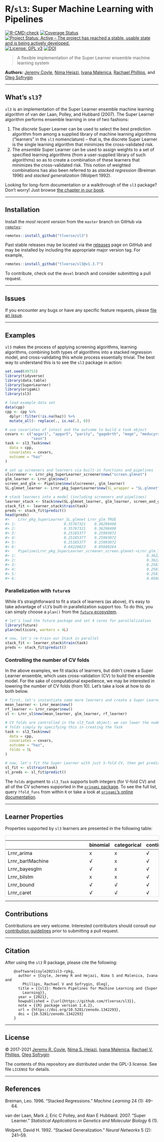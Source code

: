 
<!-- README.md is generated from README.Rmd. Please edit that file -->

# R/`sl3`: Super Machine Learning with Pipelines

[![R-CMD-check](https://github.com/tlverse/sl3/workflows/R-CMD-check/badge.svg)](https://github.com/tlverse/sl3/actions)
[![Coverage
Status](https://codecov.io/gh/tlverse/sl3/branch/master/graph/badge.svg)](https://codecov.io/gh/tlverse/sl3)
[![Project Status: Active – The project has reached a stable, usable
state and is being actively
developed.](https://www.repostatus.org/badges/latest/active.svg)](https://www.repostatus.org/#active)
[![License: GPL
v3](https://img.shields.io/badge/License-GPL%20v3-blue.svg)](https://www.gnu.org/licenses/gpl-3.0)
[![DOI](https://zenodo.org/badge/DOI/10.5281/zenodo.1342293.svg)](https://doi.org/10.5281/zenodo.1342293)

> A flexible implementation of the Super Learner ensemble machine
> learning system

**Authors:** [Jeremy Coyle](https://github.com/jeremyrcoyle), [Nima
Hejazi](https://nimahejazi.org), [Ivana
Malenica](https://github.com/imalenica), [Rachael
Phillips](https://github.com/rachaelvp), and [Oleg
Sofrygin](https://github.com/osofr)

------------------------------------------------------------------------

## What’s `sl3`?

`sl3` is an implementation of the Super Learner ensemble machine
learning algorithm of van der Laan, Polley, and Hubbard (2007). The
Super Learner algorithm performs ensemble learning in one of two
fashions:

1.  The *discrete* Super Learner can be used to select the best
    prediction algorithm from among a supplied library of machine
    learning algorithms (“learners” in the `sl3` nomenclature) – that
    is, the discrete Super Learner is the single learning algorithm that
    minimizes the cross-validated risk.
2.  The *ensemble* Super Learner can be used to assign weights to a set
    of specified learning algorithms (from a user-supplied library of
    such algorithms) so as to create a combination of these learners
    that minimizes the cross-validated risk. This notion of weighted
    combinations has also been referred to as *stacked regression*
    (Breiman 1996) and *stacked generalization* (Wolpert 1992).

Looking for long-form documentation or a walkthrough of the `sl3`
package? Don’t worry! Just browse [the chapter in our
book](https://tlverse.org/tlverse-handbook/sl3.html).

------------------------------------------------------------------------

## Installation

<!--
For standard use, we recommend installing the package from
[CRAN](https://cran.r-project.org/) via


```r
install.packages("sl3")
```
-->

Install the *most recent version* from the `master` branch on GitHub via
[`remotes`](https://CRAN.R-project.org/package=remotes):

``` r
remotes::install_github("tlverse/sl3")
```

Past stable releases may be located via the
[releases](https://github.com/tlverse/sl3/releases) page on GitHub and
may be installed by including the appropriate major version tag. For
example,

``` r
remotes::install_github("tlverse/sl3@v1.3.7")
```

To contribute, check out the `devel` branch and consider submitting a
pull request.

------------------------------------------------------------------------

## Issues

If you encounter any bugs or have any specific feature requests, please
[file an issue](https://github.com/tlverse/sl3/issues).

------------------------------------------------------------------------

## Examples

`sl3` makes the process of applying screening algorithms, learning
algorithms, combining both types of algorithms into a stacked regression
model, and cross-validating this whole process essentially trivial. The
best way to understand this is to see the `sl3` package in action:

``` r
set.seed(49753)
library(tidyverse)
library(data.table)
library(SuperLearner)
library(origami)
library(sl3)

# load example data set
data(cpp)
cpp <- cpp %>%
  dplyr::filter(!is.na(haz)) %>%
  mutate_all(~ replace(., is.na(.), 0))

# use covariates of intest and the outcome to build a task object
covars <- c("apgar1", "apgar5", "parity", "gagebrth", "mage", "meducyrs",
            "sexn")
task <- sl3_Task$new(
  data = cpp,
  covariates = covars,
  outcome = "haz"
)

# set up screeners and learners via built-in functions and pipelines
slscreener <- Lrnr_pkg_SuperLearner_screener$new("screen.glmnet")
glm_learner <- Lrnr_glm$new()
screen_and_glm <- Pipeline$new(slscreener, glm_learner)
SL.glmnet_learner <- Lrnr_pkg_SuperLearner$new(SL_wrapper = "SL.glmnet")

# stack learners into a model (including screeners and pipelines)
learner_stack <- Stack$new(SL.glmnet_learner, glm_learner, screen_and_glm)
stack_fit <- learner_stack$train(task)
preds <- stack_fit$predict()
head(preds)
#>    Lrnr_pkg_SuperLearner_SL.glmnet Lrnr_glm_TRUE
#> 1:                      0.35767321    0.36298498
#> 2:                      0.35767321    0.36298498
#> 3:                      0.25185377    0.25993072
#> 4:                      0.25185377    0.25993072
#> 5:                      0.25185377    0.25993072
#> 6:                      0.04220823    0.05680264
#>    Pipeline(Lrnr_pkg_SuperLearner_screener_screen.glmnet->Lrnr_glm_TRUE)
#> 1:                                                            0.36228209
#> 2:                                                            0.36228209
#> 3:                                                            0.25870995
#> 4:                                                            0.25870995
#> 5:                                                            0.25870995
#> 6:                                                            0.05600958
```

### Parallelization with `future`s

While it’s straightforward to fit a stack of learners (as above), it’s
easy to take advantage of `sl3`’s built-in parallelization support too.
To do this, you can simply choose a `plan()` from the [`future`
ecosystem](https://CRAN.R-project.org/package=future).

``` r
# let's load the future package and set 4 cores for parallelization
library(future)
plan(multicore, workers = 4L)

# now, let's re-train our Stack in parallel
stack_fit <- learner_stack$train(task)
preds <- stack_fit$predict()
```

### Controlling the number of CV folds

In the above examples, we fit stacks of learners, but didn’t create a
Super Learner ensemble, which uses cross-validation (CV) to build the
ensemble model. For the sake of computational expedience, we may be
interested in lowering the number of CV folds (from 10). Let’s take a
look at how to do both below.

``` r
# first, let's instantiate some more learners and create a Super Learner
mean_learner <- Lrnr_mean$new()
rf_learner <- Lrnr_ranger$new()
sl <- Lrnr_sl$new(mean_learner, glm_learner, rf_learner)

# CV folds are controlled in the sl3_Task object; we can lower the number of
# folds simply by specifying this in creating the Task
task <- sl3_Task$new(
  data = cpp,
  covariates = covars,
  outcome = "haz",
  folds = 5L
)

# now, let's fit the Super Learner with just 5-fold CV, then get predictions
sl_fit <- sl$train(task)
sl_preds <- sl_fit$predict()
```

The `folds` argument to `sl3_Task` supports both integers (for V-fold
CV) and all of the CV schemes supported in the [`origami`
package](https://CRAN.R-project.org/package=origami). To see the full
list, query `?fold_funs` from within `R` or take a look at [`origami`’s
online documentation](https://tlverse.org/origami/reference/).

------------------------------------------------------------------------

## Learner Properties

Properties supported by `sl3` learners are presented in the following
table:

<div
style="border: 1px solid #ddd; padding: 0px; overflow-y: scroll; height:200px; overflow-x: scroll; width:100%; ">

<table class="table table-striped table-hover table-condensed table-responsive" style="margin-left: auto; margin-right: auto;">
<thead>
<tr>
<th style="text-align:left;position: sticky; top:0; background-color: #FFFFFF;">
</th>
<th style="text-align:left;position: sticky; top:0; background-color: #FFFFFF;">
binomial
</th>
<th style="text-align:left;position: sticky; top:0; background-color: #FFFFFF;">
categorical
</th>
<th style="text-align:left;position: sticky; top:0; background-color: #FFFFFF;">
continuous
</th>
<th style="text-align:left;position: sticky; top:0; background-color: #FFFFFF;">
cv
</th>
<th style="text-align:left;position: sticky; top:0; background-color: #FFFFFF;">
density
</th>
<th style="text-align:left;position: sticky; top:0; background-color: #FFFFFF;">
h2o
</th>
<th style="text-align:left;position: sticky; top:0; background-color: #FFFFFF;">
ids
</th>
<th style="text-align:left;position: sticky; top:0; background-color: #FFFFFF;">
importance
</th>
<th style="text-align:left;position: sticky; top:0; background-color: #FFFFFF;">
offset
</th>
<th style="text-align:left;position: sticky; top:0; background-color: #FFFFFF;">
preprocessing
</th>
<th style="text-align:left;position: sticky; top:0; background-color: #FFFFFF;">
sampling
</th>
<th style="text-align:left;position: sticky; top:0; background-color: #FFFFFF;">
screener
</th>
<th style="text-align:left;position: sticky; top:0; background-color: #FFFFFF;">
timeseries
</th>
<th style="text-align:left;position: sticky; top:0; background-color: #FFFFFF;">
weights
</th>
<th style="text-align:left;position: sticky; top:0; background-color: #FFFFFF;">
wrapper
</th>
</tr>
</thead>
<tbody>
<tr>
<td style="text-align:left;">
Lrnr_arima
</td>
<td style="text-align:left;">
x
</td>
<td style="text-align:left;">
x
</td>
<td style="text-align:left;">
√
</td>
<td style="text-align:left;">
x
</td>
<td style="text-align:left;">
x
</td>
<td style="text-align:left;">
x
</td>
<td style="text-align:left;">
x
</td>
<td style="text-align:left;">
x
</td>
<td style="text-align:left;">
x
</td>
<td style="text-align:left;">
x
</td>
<td style="text-align:left;">
x
</td>
<td style="text-align:left;">
x
</td>
<td style="text-align:left;">
√
</td>
<td style="text-align:left;">
x
</td>
<td style="text-align:left;">
x
</td>
</tr>
<tr>
<td style="text-align:left;">
Lrnr_bartMachine
</td>
<td style="text-align:left;">
√
</td>
<td style="text-align:left;">
x
</td>
<td style="text-align:left;">
√
</td>
<td style="text-align:left;">
x
</td>
<td style="text-align:left;">
x
</td>
<td style="text-align:left;">
x
</td>
<td style="text-align:left;">
x
</td>
<td style="text-align:left;">
x
</td>
<td style="text-align:left;">
x
</td>
<td style="text-align:left;">
x
</td>
<td style="text-align:left;">
x
</td>
<td style="text-align:left;">
x
</td>
<td style="text-align:left;">
x
</td>
<td style="text-align:left;">
x
</td>
<td style="text-align:left;">
x
</td>
</tr>
<tr>
<td style="text-align:left;">
Lrnr_bayesglm
</td>
<td style="text-align:left;">
√
</td>
<td style="text-align:left;">
x
</td>
<td style="text-align:left;">
√
</td>
<td style="text-align:left;">
x
</td>
<td style="text-align:left;">
x
</td>
<td style="text-align:left;">
x
</td>
<td style="text-align:left;">
x
</td>
<td style="text-align:left;">
x
</td>
<td style="text-align:left;">
√
</td>
<td style="text-align:left;">
x
</td>
<td style="text-align:left;">
x
</td>
<td style="text-align:left;">
x
</td>
<td style="text-align:left;">
x
</td>
<td style="text-align:left;">
√
</td>
<td style="text-align:left;">
x
</td>
</tr>
<tr>
<td style="text-align:left;">
Lrnr_bilstm
</td>
<td style="text-align:left;">
x
</td>
<td style="text-align:left;">
x
</td>
<td style="text-align:left;">
√
</td>
<td style="text-align:left;">
x
</td>
<td style="text-align:left;">
x
</td>
<td style="text-align:left;">
x
</td>
<td style="text-align:left;">
x
</td>
<td style="text-align:left;">
x
</td>
<td style="text-align:left;">
x
</td>
<td style="text-align:left;">
x
</td>
<td style="text-align:left;">
x
</td>
<td style="text-align:left;">
x
</td>
<td style="text-align:left;">
√
</td>
<td style="text-align:left;">
x
</td>
<td style="text-align:left;">
x
</td>
</tr>
<tr>
<td style="text-align:left;">
Lrnr_bound
</td>
<td style="text-align:left;">
√
</td>
<td style="text-align:left;">
√
</td>
<td style="text-align:left;">
√
</td>
<td style="text-align:left;">
x
</td>
<td style="text-align:left;">
x
</td>
<td style="text-align:left;">
x
</td>
<td style="text-align:left;">
x
</td>
<td style="text-align:left;">
x
</td>
<td style="text-align:left;">
x
</td>
<td style="text-align:left;">
x
</td>
<td style="text-align:left;">
x
</td>
<td style="text-align:left;">
x
</td>
<td style="text-align:left;">
x
</td>
<td style="text-align:left;">
√
</td>
<td style="text-align:left;">
√
</td>
</tr>
<tr>
<td style="text-align:left;">
Lrnr_caret
</td>
<td style="text-align:left;">
√
</td>
<td style="text-align:left;">
√
</td>
<td style="text-align:left;">
√
</td>
<td style="text-align:left;">
x
</td>
<td style="text-align:left;">
x
</td>
<td style="text-align:left;">
x
</td>
<td style="text-align:left;">
x
</td>
<td style="text-align:left;">
x
</td>
<td style="text-align:left;">
x
</td>
<td style="text-align:left;">
x
</td>
<td style="text-align:left;">
x
</td>
<td style="text-align:left;">
x
</td>
<td style="text-align:left;">
x
</td>
<td style="text-align:left;">
x
</td>
<td style="text-align:left;">
√
</td>
</tr>
<tr>
<td style="text-align:left;">
Lrnr_cv
</td>
<td style="text-align:left;">
x
</td>
<td style="text-align:left;">
x
</td>
<td style="text-align:left;">
x
</td>
<td style="text-align:left;">
√
</td>
<td style="text-align:left;">
x
</td>
<td style="text-align:left;">
x
</td>
<td style="text-align:left;">
x
</td>
<td style="text-align:left;">
x
</td>
<td style="text-align:left;">
x
</td>
<td style="text-align:left;">
x
</td>
<td style="text-align:left;">
x
</td>
<td style="text-align:left;">
x
</td>
<td style="text-align:left;">
x
</td>
<td style="text-align:left;">
x
</td>
<td style="text-align:left;">
√
</td>
</tr>
<tr>
<td style="text-align:left;">
Lrnr_cv_selector
</td>
<td style="text-align:left;">
√
</td>
<td style="text-align:left;">
√
</td>
<td style="text-align:left;">
√
</td>
<td style="text-align:left;">
x
</td>
<td style="text-align:left;">
x
</td>
<td style="text-align:left;">
x
</td>
<td style="text-align:left;">
x
</td>
<td style="text-align:left;">
x
</td>
<td style="text-align:left;">
x
</td>
<td style="text-align:left;">
x
</td>
<td style="text-align:left;">
x
</td>
<td style="text-align:left;">
x
</td>
<td style="text-align:left;">
x
</td>
<td style="text-align:left;">
√
</td>
<td style="text-align:left;">
√
</td>
</tr>
<tr>
<td style="text-align:left;">
Lrnr_dbarts
</td>
<td style="text-align:left;">
√
</td>
<td style="text-align:left;">
x
</td>
<td style="text-align:left;">
√
</td>
<td style="text-align:left;">
x
</td>
<td style="text-align:left;">
x
</td>
<td style="text-align:left;">
x
</td>
<td style="text-align:left;">
x
</td>
<td style="text-align:left;">
x
</td>
<td style="text-align:left;">
x
</td>
<td style="text-align:left;">
x
</td>
<td style="text-align:left;">
x
</td>
<td style="text-align:left;">
x
</td>
<td style="text-align:left;">
x
</td>
<td style="text-align:left;">
√
</td>
<td style="text-align:left;">
x
</td>
</tr>
<tr>
<td style="text-align:left;">
Lrnr_define_interactions
</td>
<td style="text-align:left;">
x
</td>
<td style="text-align:left;">
x
</td>
<td style="text-align:left;">
x
</td>
<td style="text-align:left;">
x
</td>
<td style="text-align:left;">
x
</td>
<td style="text-align:left;">
x
</td>
<td style="text-align:left;">
x
</td>
<td style="text-align:left;">
x
</td>
<td style="text-align:left;">
x
</td>
<td style="text-align:left;">
√
</td>
<td style="text-align:left;">
x
</td>
<td style="text-align:left;">
x
</td>
<td style="text-align:left;">
x
</td>
<td style="text-align:left;">
x
</td>
<td style="text-align:left;">
x
</td>
</tr>
<tr>
<td style="text-align:left;">
Lrnr_density_discretize
</td>
<td style="text-align:left;">
x
</td>
<td style="text-align:left;">
x
</td>
<td style="text-align:left;">
x
</td>
<td style="text-align:left;">
x
</td>
<td style="text-align:left;">
√
</td>
<td style="text-align:left;">
x
</td>
<td style="text-align:left;">
x
</td>
<td style="text-align:left;">
x
</td>
<td style="text-align:left;">
x
</td>
<td style="text-align:left;">
x
</td>
<td style="text-align:left;">
x
</td>
<td style="text-align:left;">
x
</td>
<td style="text-align:left;">
x
</td>
<td style="text-align:left;">
x
</td>
<td style="text-align:left;">
x
</td>
</tr>
<tr>
<td style="text-align:left;">
Lrnr_density_hse
</td>
<td style="text-align:left;">
x
</td>
<td style="text-align:left;">
x
</td>
<td style="text-align:left;">
x
</td>
<td style="text-align:left;">
x
</td>
<td style="text-align:left;">
√
</td>
<td style="text-align:left;">
x
</td>
<td style="text-align:left;">
x
</td>
<td style="text-align:left;">
x
</td>
<td style="text-align:left;">
x
</td>
<td style="text-align:left;">
x
</td>
<td style="text-align:left;">
x
</td>
<td style="text-align:left;">
x
</td>
<td style="text-align:left;">
x
</td>
<td style="text-align:left;">
x
</td>
<td style="text-align:left;">
x
</td>
</tr>
<tr>
<td style="text-align:left;">
Lrnr_density_semiparametric
</td>
<td style="text-align:left;">
x
</td>
<td style="text-align:left;">
x
</td>
<td style="text-align:left;">
x
</td>
<td style="text-align:left;">
x
</td>
<td style="text-align:left;">
√
</td>
<td style="text-align:left;">
x
</td>
<td style="text-align:left;">
x
</td>
<td style="text-align:left;">
x
</td>
<td style="text-align:left;">
x
</td>
<td style="text-align:left;">
x
</td>
<td style="text-align:left;">
√
</td>
<td style="text-align:left;">
x
</td>
<td style="text-align:left;">
x
</td>
<td style="text-align:left;">
x
</td>
<td style="text-align:left;">
x
</td>
</tr>
<tr>
<td style="text-align:left;">
Lrnr_earth
</td>
<td style="text-align:left;">
√
</td>
<td style="text-align:left;">
x
</td>
<td style="text-align:left;">
√
</td>
<td style="text-align:left;">
x
</td>
<td style="text-align:left;">
x
</td>
<td style="text-align:left;">
x
</td>
<td style="text-align:left;">
x
</td>
<td style="text-align:left;">
x
</td>
<td style="text-align:left;">
x
</td>
<td style="text-align:left;">
x
</td>
<td style="text-align:left;">
x
</td>
<td style="text-align:left;">
x
</td>
<td style="text-align:left;">
x
</td>
<td style="text-align:left;">
x
</td>
<td style="text-align:left;">
x
</td>
</tr>
<tr>
<td style="text-align:left;">
Lrnr_expSmooth
</td>
<td style="text-align:left;">
x
</td>
<td style="text-align:left;">
x
</td>
<td style="text-align:left;">
√
</td>
<td style="text-align:left;">
x
</td>
<td style="text-align:left;">
x
</td>
<td style="text-align:left;">
x
</td>
<td style="text-align:left;">
x
</td>
<td style="text-align:left;">
x
</td>
<td style="text-align:left;">
x
</td>
<td style="text-align:left;">
x
</td>
<td style="text-align:left;">
x
</td>
<td style="text-align:left;">
x
</td>
<td style="text-align:left;">
√
</td>
<td style="text-align:left;">
x
</td>
<td style="text-align:left;">
x
</td>
</tr>
<tr>
<td style="text-align:left;">
Lrnr_ga
</td>
<td style="text-align:left;">
√
</td>
<td style="text-align:left;">
√
</td>
<td style="text-align:left;">
√
</td>
<td style="text-align:left;">
x
</td>
<td style="text-align:left;">
x
</td>
<td style="text-align:left;">
x
</td>
<td style="text-align:left;">
x
</td>
<td style="text-align:left;">
x
</td>
<td style="text-align:left;">
√
</td>
<td style="text-align:left;">
x
</td>
<td style="text-align:left;">
x
</td>
<td style="text-align:left;">
x
</td>
<td style="text-align:left;">
x
</td>
<td style="text-align:left;">
√
</td>
<td style="text-align:left;">
x
</td>
</tr>
<tr>
<td style="text-align:left;">
Lrnr_gam
</td>
<td style="text-align:left;">
√
</td>
<td style="text-align:left;">
x
</td>
<td style="text-align:left;">
√
</td>
<td style="text-align:left;">
x
</td>
<td style="text-align:left;">
x
</td>
<td style="text-align:left;">
x
</td>
<td style="text-align:left;">
x
</td>
<td style="text-align:left;">
x
</td>
<td style="text-align:left;">
x
</td>
<td style="text-align:left;">
x
</td>
<td style="text-align:left;">
x
</td>
<td style="text-align:left;">
x
</td>
<td style="text-align:left;">
x
</td>
<td style="text-align:left;">
x
</td>
<td style="text-align:left;">
x
</td>
</tr>
<tr>
<td style="text-align:left;">
Lrnr_gbm
</td>
<td style="text-align:left;">
√
</td>
<td style="text-align:left;">
x
</td>
<td style="text-align:left;">
√
</td>
<td style="text-align:left;">
x
</td>
<td style="text-align:left;">
x
</td>
<td style="text-align:left;">
x
</td>
<td style="text-align:left;">
x
</td>
<td style="text-align:left;">
x
</td>
<td style="text-align:left;">
x
</td>
<td style="text-align:left;">
x
</td>
<td style="text-align:left;">
x
</td>
<td style="text-align:left;">
x
</td>
<td style="text-align:left;">
x
</td>
<td style="text-align:left;">
x
</td>
<td style="text-align:left;">
x
</td>
</tr>
<tr>
<td style="text-align:left;">
Lrnr_glm
</td>
<td style="text-align:left;">
√
</td>
<td style="text-align:left;">
x
</td>
<td style="text-align:left;">
√
</td>
<td style="text-align:left;">
x
</td>
<td style="text-align:left;">
x
</td>
<td style="text-align:left;">
x
</td>
<td style="text-align:left;">
x
</td>
<td style="text-align:left;">
x
</td>
<td style="text-align:left;">
√
</td>
<td style="text-align:left;">
x
</td>
<td style="text-align:left;">
x
</td>
<td style="text-align:left;">
x
</td>
<td style="text-align:left;">
x
</td>
<td style="text-align:left;">
√
</td>
<td style="text-align:left;">
x
</td>
</tr>
<tr>
<td style="text-align:left;">
Lrnr_glm_fast
</td>
<td style="text-align:left;">
√
</td>
<td style="text-align:left;">
x
</td>
<td style="text-align:left;">
√
</td>
<td style="text-align:left;">
x
</td>
<td style="text-align:left;">
x
</td>
<td style="text-align:left;">
x
</td>
<td style="text-align:left;">
x
</td>
<td style="text-align:left;">
x
</td>
<td style="text-align:left;">
√
</td>
<td style="text-align:left;">
x
</td>
<td style="text-align:left;">
x
</td>
<td style="text-align:left;">
x
</td>
<td style="text-align:left;">
x
</td>
<td style="text-align:left;">
√
</td>
<td style="text-align:left;">
x
</td>
</tr>
<tr>
<td style="text-align:left;">
Lrnr_glm_semiparametric
</td>
<td style="text-align:left;">
√
</td>
<td style="text-align:left;">
x
</td>
<td style="text-align:left;">
√
</td>
<td style="text-align:left;">
x
</td>
<td style="text-align:left;">
x
</td>
<td style="text-align:left;">
x
</td>
<td style="text-align:left;">
x
</td>
<td style="text-align:left;">
x
</td>
<td style="text-align:left;">
x
</td>
<td style="text-align:left;">
x
</td>
<td style="text-align:left;">
x
</td>
<td style="text-align:left;">
x
</td>
<td style="text-align:left;">
x
</td>
<td style="text-align:left;">
√
</td>
<td style="text-align:left;">
x
</td>
</tr>
<tr>
<td style="text-align:left;">
Lrnr_glmnet
</td>
<td style="text-align:left;">
√
</td>
<td style="text-align:left;">
√
</td>
<td style="text-align:left;">
√
</td>
<td style="text-align:left;">
x
</td>
<td style="text-align:left;">
x
</td>
<td style="text-align:left;">
x
</td>
<td style="text-align:left;">
√
</td>
<td style="text-align:left;">
x
</td>
<td style="text-align:left;">
x
</td>
<td style="text-align:left;">
x
</td>
<td style="text-align:left;">
x
</td>
<td style="text-align:left;">
x
</td>
<td style="text-align:left;">
x
</td>
<td style="text-align:left;">
√
</td>
<td style="text-align:left;">
x
</td>
</tr>
<tr>
<td style="text-align:left;">
Lrnr_glmtree
</td>
<td style="text-align:left;">
√
</td>
<td style="text-align:left;">
x
</td>
<td style="text-align:left;">
√
</td>
<td style="text-align:left;">
x
</td>
<td style="text-align:left;">
x
</td>
<td style="text-align:left;">
x
</td>
<td style="text-align:left;">
x
</td>
<td style="text-align:left;">
x
</td>
<td style="text-align:left;">
√
</td>
<td style="text-align:left;">
x
</td>
<td style="text-align:left;">
x
</td>
<td style="text-align:left;">
x
</td>
<td style="text-align:left;">
x
</td>
<td style="text-align:left;">
√
</td>
<td style="text-align:left;">
x
</td>
</tr>
<tr>
<td style="text-align:left;">
Lrnr_grf
</td>
<td style="text-align:left;">
√
</td>
<td style="text-align:left;">
√
</td>
<td style="text-align:left;">
√
</td>
<td style="text-align:left;">
x
</td>
<td style="text-align:left;">
x
</td>
<td style="text-align:left;">
x
</td>
<td style="text-align:left;">
x
</td>
<td style="text-align:left;">
x
</td>
<td style="text-align:left;">
x
</td>
<td style="text-align:left;">
x
</td>
<td style="text-align:left;">
x
</td>
<td style="text-align:left;">
x
</td>
<td style="text-align:left;">
x
</td>
<td style="text-align:left;">
√
</td>
<td style="text-align:left;">
x
</td>
</tr>
<tr>
<td style="text-align:left;">
Lrnr_gru_keras
</td>
<td style="text-align:left;">
√
</td>
<td style="text-align:left;">
√
</td>
<td style="text-align:left;">
√
</td>
<td style="text-align:left;">
x
</td>
<td style="text-align:left;">
x
</td>
<td style="text-align:left;">
x
</td>
<td style="text-align:left;">
x
</td>
<td style="text-align:left;">
x
</td>
<td style="text-align:left;">
x
</td>
<td style="text-align:left;">
x
</td>
<td style="text-align:left;">
x
</td>
<td style="text-align:left;">
x
</td>
<td style="text-align:left;">
√
</td>
<td style="text-align:left;">
x
</td>
<td style="text-align:left;">
x
</td>
</tr>
<tr>
<td style="text-align:left;">
Lrnr_gts
</td>
<td style="text-align:left;">
x
</td>
<td style="text-align:left;">
x
</td>
<td style="text-align:left;">
√
</td>
<td style="text-align:left;">
x
</td>
<td style="text-align:left;">
x
</td>
<td style="text-align:left;">
x
</td>
<td style="text-align:left;">
x
</td>
<td style="text-align:left;">
x
</td>
<td style="text-align:left;">
x
</td>
<td style="text-align:left;">
x
</td>
<td style="text-align:left;">
x
</td>
<td style="text-align:left;">
x
</td>
<td style="text-align:left;">
√
</td>
<td style="text-align:left;">
x
</td>
<td style="text-align:left;">
x
</td>
</tr>
<tr>
<td style="text-align:left;">
Lrnr_h2o_glm
</td>
<td style="text-align:left;">
√
</td>
<td style="text-align:left;">
√
</td>
<td style="text-align:left;">
√
</td>
<td style="text-align:left;">
x
</td>
<td style="text-align:left;">
x
</td>
<td style="text-align:left;">
√
</td>
<td style="text-align:left;">
x
</td>
<td style="text-align:left;">
x
</td>
<td style="text-align:left;">
√
</td>
<td style="text-align:left;">
x
</td>
<td style="text-align:left;">
x
</td>
<td style="text-align:left;">
x
</td>
<td style="text-align:left;">
x
</td>
<td style="text-align:left;">
√
</td>
<td style="text-align:left;">
x
</td>
</tr>
<tr>
<td style="text-align:left;">
Lrnr_h2o_grid
</td>
<td style="text-align:left;">
√
</td>
<td style="text-align:left;">
√
</td>
<td style="text-align:left;">
√
</td>
<td style="text-align:left;">
x
</td>
<td style="text-align:left;">
x
</td>
<td style="text-align:left;">
√
</td>
<td style="text-align:left;">
x
</td>
<td style="text-align:left;">
x
</td>
<td style="text-align:left;">
√
</td>
<td style="text-align:left;">
x
</td>
<td style="text-align:left;">
x
</td>
<td style="text-align:left;">
x
</td>
<td style="text-align:left;">
x
</td>
<td style="text-align:left;">
√
</td>
<td style="text-align:left;">
x
</td>
</tr>
<tr>
<td style="text-align:left;">
Lrnr_hal9001
</td>
<td style="text-align:left;">
√
</td>
<td style="text-align:left;">
x
</td>
<td style="text-align:left;">
√
</td>
<td style="text-align:left;">
x
</td>
<td style="text-align:left;">
x
</td>
<td style="text-align:left;">
x
</td>
<td style="text-align:left;">
√
</td>
<td style="text-align:left;">
x
</td>
<td style="text-align:left;">
x
</td>
<td style="text-align:left;">
x
</td>
<td style="text-align:left;">
x
</td>
<td style="text-align:left;">
x
</td>
<td style="text-align:left;">
x
</td>
<td style="text-align:left;">
√
</td>
<td style="text-align:left;">
x
</td>
</tr>
<tr>
<td style="text-align:left;">
Lrnr_haldensify
</td>
<td style="text-align:left;">
x
</td>
<td style="text-align:left;">
x
</td>
<td style="text-align:left;">
x
</td>
<td style="text-align:left;">
x
</td>
<td style="text-align:left;">
√
</td>
<td style="text-align:left;">
x
</td>
<td style="text-align:left;">
x
</td>
<td style="text-align:left;">
x
</td>
<td style="text-align:left;">
x
</td>
<td style="text-align:left;">
x
</td>
<td style="text-align:left;">
x
</td>
<td style="text-align:left;">
x
</td>
<td style="text-align:left;">
x
</td>
<td style="text-align:left;">
x
</td>
<td style="text-align:left;">
x
</td>
</tr>
<tr>
<td style="text-align:left;">
Lrnr_HarmonicReg
</td>
<td style="text-align:left;">
x
</td>
<td style="text-align:left;">
x
</td>
<td style="text-align:left;">
√
</td>
<td style="text-align:left;">
x
</td>
<td style="text-align:left;">
x
</td>
<td style="text-align:left;">
x
</td>
<td style="text-align:left;">
x
</td>
<td style="text-align:left;">
x
</td>
<td style="text-align:left;">
x
</td>
<td style="text-align:left;">
x
</td>
<td style="text-align:left;">
x
</td>
<td style="text-align:left;">
x
</td>
<td style="text-align:left;">
√
</td>
<td style="text-align:left;">
x
</td>
<td style="text-align:left;">
x
</td>
</tr>
<tr>
<td style="text-align:left;">
Lrnr_hts
</td>
<td style="text-align:left;">
x
</td>
<td style="text-align:left;">
x
</td>
<td style="text-align:left;">
√
</td>
<td style="text-align:left;">
x
</td>
<td style="text-align:left;">
x
</td>
<td style="text-align:left;">
x
</td>
<td style="text-align:left;">
x
</td>
<td style="text-align:left;">
x
</td>
<td style="text-align:left;">
x
</td>
<td style="text-align:left;">
x
</td>
<td style="text-align:left;">
x
</td>
<td style="text-align:left;">
x
</td>
<td style="text-align:left;">
√
</td>
<td style="text-align:left;">
x
</td>
<td style="text-align:left;">
x
</td>
</tr>
<tr>
<td style="text-align:left;">
Lrnr_independent_binomial
</td>
<td style="text-align:left;">
x
</td>
<td style="text-align:left;">
√
</td>
<td style="text-align:left;">
x
</td>
<td style="text-align:left;">
x
</td>
<td style="text-align:left;">
x
</td>
<td style="text-align:left;">
x
</td>
<td style="text-align:left;">
x
</td>
<td style="text-align:left;">
x
</td>
<td style="text-align:left;">
x
</td>
<td style="text-align:left;">
x
</td>
<td style="text-align:left;">
x
</td>
<td style="text-align:left;">
x
</td>
<td style="text-align:left;">
x
</td>
<td style="text-align:left;">
x
</td>
<td style="text-align:left;">
x
</td>
</tr>
<tr>
<td style="text-align:left;">
Lrnr_lightgbm
</td>
<td style="text-align:left;">
√
</td>
<td style="text-align:left;">
√
</td>
<td style="text-align:left;">
√
</td>
<td style="text-align:left;">
x
</td>
<td style="text-align:left;">
x
</td>
<td style="text-align:left;">
x
</td>
<td style="text-align:left;">
x
</td>
<td style="text-align:left;">
√
</td>
<td style="text-align:left;">
√
</td>
<td style="text-align:left;">
x
</td>
<td style="text-align:left;">
x
</td>
<td style="text-align:left;">
x
</td>
<td style="text-align:left;">
x
</td>
<td style="text-align:left;">
√
</td>
<td style="text-align:left;">
x
</td>
</tr>
<tr>
<td style="text-align:left;">
Lrnr_lstm_keras
</td>
<td style="text-align:left;">
√
</td>
<td style="text-align:left;">
√
</td>
<td style="text-align:left;">
√
</td>
<td style="text-align:left;">
x
</td>
<td style="text-align:left;">
x
</td>
<td style="text-align:left;">
x
</td>
<td style="text-align:left;">
x
</td>
<td style="text-align:left;">
x
</td>
<td style="text-align:left;">
x
</td>
<td style="text-align:left;">
x
</td>
<td style="text-align:left;">
x
</td>
<td style="text-align:left;">
x
</td>
<td style="text-align:left;">
√
</td>
<td style="text-align:left;">
x
</td>
<td style="text-align:left;">
x
</td>
</tr>
<tr>
<td style="text-align:left;">
Lrnr_mean
</td>
<td style="text-align:left;">
√
</td>
<td style="text-align:left;">
√
</td>
<td style="text-align:left;">
√
</td>
<td style="text-align:left;">
x
</td>
<td style="text-align:left;">
x
</td>
<td style="text-align:left;">
x
</td>
<td style="text-align:left;">
x
</td>
<td style="text-align:left;">
x
</td>
<td style="text-align:left;">
√
</td>
<td style="text-align:left;">
x
</td>
<td style="text-align:left;">
x
</td>
<td style="text-align:left;">
x
</td>
<td style="text-align:left;">
x
</td>
<td style="text-align:left;">
√
</td>
<td style="text-align:left;">
x
</td>
</tr>
<tr>
<td style="text-align:left;">
Lrnr_multiple_ts
</td>
<td style="text-align:left;">
x
</td>
<td style="text-align:left;">
x
</td>
<td style="text-align:left;">
√
</td>
<td style="text-align:left;">
x
</td>
<td style="text-align:left;">
x
</td>
<td style="text-align:left;">
x
</td>
<td style="text-align:left;">
x
</td>
<td style="text-align:left;">
x
</td>
<td style="text-align:left;">
x
</td>
<td style="text-align:left;">
x
</td>
<td style="text-align:left;">
x
</td>
<td style="text-align:left;">
x
</td>
<td style="text-align:left;">
√
</td>
<td style="text-align:left;">
x
</td>
<td style="text-align:left;">
x
</td>
</tr>
<tr>
<td style="text-align:left;">
Lrnr_multivariate
</td>
<td style="text-align:left;">
x
</td>
<td style="text-align:left;">
√
</td>
<td style="text-align:left;">
x
</td>
<td style="text-align:left;">
x
</td>
<td style="text-align:left;">
x
</td>
<td style="text-align:left;">
x
</td>
<td style="text-align:left;">
x
</td>
<td style="text-align:left;">
x
</td>
<td style="text-align:left;">
x
</td>
<td style="text-align:left;">
x
</td>
<td style="text-align:left;">
x
</td>
<td style="text-align:left;">
x
</td>
<td style="text-align:left;">
x
</td>
<td style="text-align:left;">
x
</td>
<td style="text-align:left;">
x
</td>
</tr>
<tr>
<td style="text-align:left;">
Lrnr_nnet
</td>
<td style="text-align:left;">
√
</td>
<td style="text-align:left;">
√
</td>
<td style="text-align:left;">
√
</td>
<td style="text-align:left;">
x
</td>
<td style="text-align:left;">
x
</td>
<td style="text-align:left;">
x
</td>
<td style="text-align:left;">
x
</td>
<td style="text-align:left;">
x
</td>
<td style="text-align:left;">
x
</td>
<td style="text-align:left;">
x
</td>
<td style="text-align:left;">
x
</td>
<td style="text-align:left;">
x
</td>
<td style="text-align:left;">
x
</td>
<td style="text-align:left;">
√
</td>
<td style="text-align:left;">
x
</td>
</tr>
<tr>
<td style="text-align:left;">
Lrnr_nnls
</td>
<td style="text-align:left;">
√
</td>
<td style="text-align:left;">
x
</td>
<td style="text-align:left;">
√
</td>
<td style="text-align:left;">
x
</td>
<td style="text-align:left;">
x
</td>
<td style="text-align:left;">
x
</td>
<td style="text-align:left;">
x
</td>
<td style="text-align:left;">
x
</td>
<td style="text-align:left;">
x
</td>
<td style="text-align:left;">
x
</td>
<td style="text-align:left;">
x
</td>
<td style="text-align:left;">
x
</td>
<td style="text-align:left;">
x
</td>
<td style="text-align:left;">
x
</td>
<td style="text-align:left;">
x
</td>
</tr>
<tr>
<td style="text-align:left;">
Lrnr_optim
</td>
<td style="text-align:left;">
√
</td>
<td style="text-align:left;">
√
</td>
<td style="text-align:left;">
√
</td>
<td style="text-align:left;">
x
</td>
<td style="text-align:left;">
x
</td>
<td style="text-align:left;">
x
</td>
<td style="text-align:left;">
x
</td>
<td style="text-align:left;">
x
</td>
<td style="text-align:left;">
√
</td>
<td style="text-align:left;">
x
</td>
<td style="text-align:left;">
x
</td>
<td style="text-align:left;">
x
</td>
<td style="text-align:left;">
x
</td>
<td style="text-align:left;">
√
</td>
<td style="text-align:left;">
x
</td>
</tr>
<tr>
<td style="text-align:left;">
Lrnr_pca
</td>
<td style="text-align:left;">
x
</td>
<td style="text-align:left;">
x
</td>
<td style="text-align:left;">
x
</td>
<td style="text-align:left;">
x
</td>
<td style="text-align:left;">
x
</td>
<td style="text-align:left;">
x
</td>
<td style="text-align:left;">
x
</td>
<td style="text-align:left;">
x
</td>
<td style="text-align:left;">
x
</td>
<td style="text-align:left;">
√
</td>
<td style="text-align:left;">
x
</td>
<td style="text-align:left;">
x
</td>
<td style="text-align:left;">
x
</td>
<td style="text-align:left;">
x
</td>
<td style="text-align:left;">
x
</td>
</tr>
<tr>
<td style="text-align:left;">
Lrnr_pkg_SuperLearner
</td>
<td style="text-align:left;">
√
</td>
<td style="text-align:left;">
x
</td>
<td style="text-align:left;">
√
</td>
<td style="text-align:left;">
x
</td>
<td style="text-align:left;">
x
</td>
<td style="text-align:left;">
x
</td>
<td style="text-align:left;">
√
</td>
<td style="text-align:left;">
x
</td>
<td style="text-align:left;">
x
</td>
<td style="text-align:left;">
x
</td>
<td style="text-align:left;">
x
</td>
<td style="text-align:left;">
x
</td>
<td style="text-align:left;">
x
</td>
<td style="text-align:left;">
√
</td>
<td style="text-align:left;">
√
</td>
</tr>
<tr>
<td style="text-align:left;">
Lrnr_pkg_SuperLearner_method
</td>
<td style="text-align:left;">
√
</td>
<td style="text-align:left;">
x
</td>
<td style="text-align:left;">
√
</td>
<td style="text-align:left;">
x
</td>
<td style="text-align:left;">
x
</td>
<td style="text-align:left;">
x
</td>
<td style="text-align:left;">
x
</td>
<td style="text-align:left;">
x
</td>
<td style="text-align:left;">
x
</td>
<td style="text-align:left;">
x
</td>
<td style="text-align:left;">
x
</td>
<td style="text-align:left;">
x
</td>
<td style="text-align:left;">
x
</td>
<td style="text-align:left;">
√
</td>
<td style="text-align:left;">
√
</td>
</tr>
<tr>
<td style="text-align:left;">
Lrnr_pkg_SuperLearner_screener
</td>
<td style="text-align:left;">
√
</td>
<td style="text-align:left;">
x
</td>
<td style="text-align:left;">
√
</td>
<td style="text-align:left;">
x
</td>
<td style="text-align:left;">
x
</td>
<td style="text-align:left;">
x
</td>
<td style="text-align:left;">
√
</td>
<td style="text-align:left;">
x
</td>
<td style="text-align:left;">
x
</td>
<td style="text-align:left;">
x
</td>
<td style="text-align:left;">
x
</td>
<td style="text-align:left;">
x
</td>
<td style="text-align:left;">
x
</td>
<td style="text-align:left;">
√
</td>
<td style="text-align:left;">
√
</td>
</tr>
<tr>
<td style="text-align:left;">
Lrnr_polspline
</td>
<td style="text-align:left;">
√
</td>
<td style="text-align:left;">
√
</td>
<td style="text-align:left;">
√
</td>
<td style="text-align:left;">
x
</td>
<td style="text-align:left;">
x
</td>
<td style="text-align:left;">
x
</td>
<td style="text-align:left;">
x
</td>
<td style="text-align:left;">
x
</td>
<td style="text-align:left;">
x
</td>
<td style="text-align:left;">
x
</td>
<td style="text-align:left;">
x
</td>
<td style="text-align:left;">
x
</td>
<td style="text-align:left;">
x
</td>
<td style="text-align:left;">
√
</td>
<td style="text-align:left;">
x
</td>
</tr>
<tr>
<td style="text-align:left;">
Lrnr_pooled_hazards
</td>
<td style="text-align:left;">
x
</td>
<td style="text-align:left;">
√
</td>
<td style="text-align:left;">
x
</td>
<td style="text-align:left;">
x
</td>
<td style="text-align:left;">
x
</td>
<td style="text-align:left;">
x
</td>
<td style="text-align:left;">
x
</td>
<td style="text-align:left;">
x
</td>
<td style="text-align:left;">
x
</td>
<td style="text-align:left;">
x
</td>
<td style="text-align:left;">
x
</td>
<td style="text-align:left;">
x
</td>
<td style="text-align:left;">
x
</td>
<td style="text-align:left;">
x
</td>
<td style="text-align:left;">
x
</td>
</tr>
<tr>
<td style="text-align:left;">
Lrnr_randomForest
</td>
<td style="text-align:left;">
√
</td>
<td style="text-align:left;">
√
</td>
<td style="text-align:left;">
√
</td>
<td style="text-align:left;">
x
</td>
<td style="text-align:left;">
x
</td>
<td style="text-align:left;">
x
</td>
<td style="text-align:left;">
x
</td>
<td style="text-align:left;">
√
</td>
<td style="text-align:left;">
x
</td>
<td style="text-align:left;">
x
</td>
<td style="text-align:left;">
x
</td>
<td style="text-align:left;">
x
</td>
<td style="text-align:left;">
x
</td>
<td style="text-align:left;">
√
</td>
<td style="text-align:left;">
x
</td>
</tr>
<tr>
<td style="text-align:left;">
Lrnr_ranger
</td>
<td style="text-align:left;">
√
</td>
<td style="text-align:left;">
√
</td>
<td style="text-align:left;">
√
</td>
<td style="text-align:left;">
x
</td>
<td style="text-align:left;">
x
</td>
<td style="text-align:left;">
x
</td>
<td style="text-align:left;">
x
</td>
<td style="text-align:left;">
√
</td>
<td style="text-align:left;">
x
</td>
<td style="text-align:left;">
x
</td>
<td style="text-align:left;">
x
</td>
<td style="text-align:left;">
x
</td>
<td style="text-align:left;">
x
</td>
<td style="text-align:left;">
√
</td>
<td style="text-align:left;">
x
</td>
</tr>
<tr>
<td style="text-align:left;">
Lrnr_revere_task
</td>
<td style="text-align:left;">
x
</td>
<td style="text-align:left;">
x
</td>
<td style="text-align:left;">
x
</td>
<td style="text-align:left;">
√
</td>
<td style="text-align:left;">
x
</td>
<td style="text-align:left;">
x
</td>
<td style="text-align:left;">
x
</td>
<td style="text-align:left;">
x
</td>
<td style="text-align:left;">
x
</td>
<td style="text-align:left;">
x
</td>
<td style="text-align:left;">
x
</td>
<td style="text-align:left;">
x
</td>
<td style="text-align:left;">
x
</td>
<td style="text-align:left;">
x
</td>
<td style="text-align:left;">
√
</td>
</tr>
<tr>
<td style="text-align:left;">
Lrnr_rpart
</td>
<td style="text-align:left;">
√
</td>
<td style="text-align:left;">
√
</td>
<td style="text-align:left;">
√
</td>
<td style="text-align:left;">
x
</td>
<td style="text-align:left;">
x
</td>
<td style="text-align:left;">
x
</td>
<td style="text-align:left;">
x
</td>
<td style="text-align:left;">
x
</td>
<td style="text-align:left;">
x
</td>
<td style="text-align:left;">
x
</td>
<td style="text-align:left;">
x
</td>
<td style="text-align:left;">
x
</td>
<td style="text-align:left;">
x
</td>
<td style="text-align:left;">
√
</td>
<td style="text-align:left;">
x
</td>
</tr>
<tr>
<td style="text-align:left;">
Lrnr_rugarch
</td>
<td style="text-align:left;">
x
</td>
<td style="text-align:left;">
x
</td>
<td style="text-align:left;">
√
</td>
<td style="text-align:left;">
x
</td>
<td style="text-align:left;">
x
</td>
<td style="text-align:left;">
x
</td>
<td style="text-align:left;">
x
</td>
<td style="text-align:left;">
x
</td>
<td style="text-align:left;">
x
</td>
<td style="text-align:left;">
x
</td>
<td style="text-align:left;">
x
</td>
<td style="text-align:left;">
x
</td>
<td style="text-align:left;">
√
</td>
<td style="text-align:left;">
x
</td>
<td style="text-align:left;">
x
</td>
</tr>
<tr>
<td style="text-align:left;">
Lrnr_screener_augment
</td>
<td style="text-align:left;">
x
</td>
<td style="text-align:left;">
x
</td>
<td style="text-align:left;">
x
</td>
<td style="text-align:left;">
x
</td>
<td style="text-align:left;">
x
</td>
<td style="text-align:left;">
x
</td>
<td style="text-align:left;">
x
</td>
<td style="text-align:left;">
x
</td>
<td style="text-align:left;">
x
</td>
<td style="text-align:left;">
x
</td>
<td style="text-align:left;">
x
</td>
<td style="text-align:left;">
√
</td>
<td style="text-align:left;">
x
</td>
<td style="text-align:left;">
x
</td>
<td style="text-align:left;">
x
</td>
</tr>
<tr>
<td style="text-align:left;">
Lrnr_screener_coefs
</td>
<td style="text-align:left;">
x
</td>
<td style="text-align:left;">
x
</td>
<td style="text-align:left;">
x
</td>
<td style="text-align:left;">
x
</td>
<td style="text-align:left;">
x
</td>
<td style="text-align:left;">
x
</td>
<td style="text-align:left;">
x
</td>
<td style="text-align:left;">
x
</td>
<td style="text-align:left;">
x
</td>
<td style="text-align:left;">
x
</td>
<td style="text-align:left;">
x
</td>
<td style="text-align:left;">
√
</td>
<td style="text-align:left;">
x
</td>
<td style="text-align:left;">
x
</td>
<td style="text-align:left;">
x
</td>
</tr>
<tr>
<td style="text-align:left;">
Lrnr_screener_correlation
</td>
<td style="text-align:left;">
√
</td>
<td style="text-align:left;">
√
</td>
<td style="text-align:left;">
√
</td>
<td style="text-align:left;">
x
</td>
<td style="text-align:left;">
x
</td>
<td style="text-align:left;">
x
</td>
<td style="text-align:left;">
x
</td>
<td style="text-align:left;">
x
</td>
<td style="text-align:left;">
x
</td>
<td style="text-align:left;">
x
</td>
<td style="text-align:left;">
x
</td>
<td style="text-align:left;">
√
</td>
<td style="text-align:left;">
x
</td>
<td style="text-align:left;">
x
</td>
<td style="text-align:left;">
x
</td>
</tr>
<tr>
<td style="text-align:left;">
Lrnr_screener_importance
</td>
<td style="text-align:left;">
x
</td>
<td style="text-align:left;">
x
</td>
<td style="text-align:left;">
x
</td>
<td style="text-align:left;">
x
</td>
<td style="text-align:left;">
x
</td>
<td style="text-align:left;">
x
</td>
<td style="text-align:left;">
x
</td>
<td style="text-align:left;">
x
</td>
<td style="text-align:left;">
x
</td>
<td style="text-align:left;">
x
</td>
<td style="text-align:left;">
x
</td>
<td style="text-align:left;">
√
</td>
<td style="text-align:left;">
x
</td>
<td style="text-align:left;">
x
</td>
<td style="text-align:left;">
x
</td>
</tr>
<tr>
<td style="text-align:left;">
Lrnr_sl
</td>
<td style="text-align:left;">
x
</td>
<td style="text-align:left;">
x
</td>
<td style="text-align:left;">
x
</td>
<td style="text-align:left;">
√
</td>
<td style="text-align:left;">
x
</td>
<td style="text-align:left;">
x
</td>
<td style="text-align:left;">
x
</td>
<td style="text-align:left;">
x
</td>
<td style="text-align:left;">
x
</td>
<td style="text-align:left;">
x
</td>
<td style="text-align:left;">
x
</td>
<td style="text-align:left;">
x
</td>
<td style="text-align:left;">
x
</td>
<td style="text-align:left;">
x
</td>
<td style="text-align:left;">
√
</td>
</tr>
<tr>
<td style="text-align:left;">
Lrnr_solnp
</td>
<td style="text-align:left;">
√
</td>
<td style="text-align:left;">
√
</td>
<td style="text-align:left;">
√
</td>
<td style="text-align:left;">
x
</td>
<td style="text-align:left;">
x
</td>
<td style="text-align:left;">
x
</td>
<td style="text-align:left;">
x
</td>
<td style="text-align:left;">
x
</td>
<td style="text-align:left;">
√
</td>
<td style="text-align:left;">
x
</td>
<td style="text-align:left;">
x
</td>
<td style="text-align:left;">
x
</td>
<td style="text-align:left;">
x
</td>
<td style="text-align:left;">
√
</td>
<td style="text-align:left;">
x
</td>
</tr>
<tr>
<td style="text-align:left;">
Lrnr_solnp_density
</td>
<td style="text-align:left;">
x
</td>
<td style="text-align:left;">
x
</td>
<td style="text-align:left;">
x
</td>
<td style="text-align:left;">
x
</td>
<td style="text-align:left;">
√
</td>
<td style="text-align:left;">
x
</td>
<td style="text-align:left;">
x
</td>
<td style="text-align:left;">
x
</td>
<td style="text-align:left;">
x
</td>
<td style="text-align:left;">
x
</td>
<td style="text-align:left;">
x
</td>
<td style="text-align:left;">
x
</td>
<td style="text-align:left;">
x
</td>
<td style="text-align:left;">
x
</td>
<td style="text-align:left;">
x
</td>
</tr>
<tr>
<td style="text-align:left;">
Lrnr_stratified
</td>
<td style="text-align:left;">
√
</td>
<td style="text-align:left;">
x
</td>
<td style="text-align:left;">
√
</td>
<td style="text-align:left;">
x
</td>
<td style="text-align:left;">
x
</td>
<td style="text-align:left;">
x
</td>
<td style="text-align:left;">
x
</td>
<td style="text-align:left;">
x
</td>
<td style="text-align:left;">
x
</td>
<td style="text-align:left;">
x
</td>
<td style="text-align:left;">
x
</td>
<td style="text-align:left;">
x
</td>
<td style="text-align:left;">
x
</td>
<td style="text-align:left;">
x
</td>
<td style="text-align:left;">
√
</td>
</tr>
<tr>
<td style="text-align:left;">
Lrnr_subset_covariates
</td>
<td style="text-align:left;">
x
</td>
<td style="text-align:left;">
x
</td>
<td style="text-align:left;">
x
</td>
<td style="text-align:left;">
x
</td>
<td style="text-align:left;">
x
</td>
<td style="text-align:left;">
x
</td>
<td style="text-align:left;">
x
</td>
<td style="text-align:left;">
x
</td>
<td style="text-align:left;">
x
</td>
<td style="text-align:left;">
x
</td>
<td style="text-align:left;">
x
</td>
<td style="text-align:left;">
x
</td>
<td style="text-align:left;">
x
</td>
<td style="text-align:left;">
x
</td>
<td style="text-align:left;">
x
</td>
</tr>
<tr>
<td style="text-align:left;">
Lrnr_svm
</td>
<td style="text-align:left;">
√
</td>
<td style="text-align:left;">
√
</td>
<td style="text-align:left;">
√
</td>
<td style="text-align:left;">
x
</td>
<td style="text-align:left;">
x
</td>
<td style="text-align:left;">
x
</td>
<td style="text-align:left;">
x
</td>
<td style="text-align:left;">
x
</td>
<td style="text-align:left;">
x
</td>
<td style="text-align:left;">
x
</td>
<td style="text-align:left;">
x
</td>
<td style="text-align:left;">
x
</td>
<td style="text-align:left;">
x
</td>
<td style="text-align:left;">
x
</td>
<td style="text-align:left;">
x
</td>
</tr>
<tr>
<td style="text-align:left;">
Lrnr_ts_weights
</td>
<td style="text-align:left;">
x
</td>
<td style="text-align:left;">
x
</td>
<td style="text-align:left;">
x
</td>
<td style="text-align:left;">
√
</td>
<td style="text-align:left;">
x
</td>
<td style="text-align:left;">
x
</td>
<td style="text-align:left;">
x
</td>
<td style="text-align:left;">
x
</td>
<td style="text-align:left;">
x
</td>
<td style="text-align:left;">
x
</td>
<td style="text-align:left;">
x
</td>
<td style="text-align:left;">
x
</td>
<td style="text-align:left;">
x
</td>
<td style="text-align:left;">
x
</td>
<td style="text-align:left;">
√
</td>
</tr>
<tr>
<td style="text-align:left;">
Lrnr_tsDyn
</td>
<td style="text-align:left;">
x
</td>
<td style="text-align:left;">
x
</td>
<td style="text-align:left;">
√
</td>
<td style="text-align:left;">
x
</td>
<td style="text-align:left;">
x
</td>
<td style="text-align:left;">
x
</td>
<td style="text-align:left;">
x
</td>
<td style="text-align:left;">
x
</td>
<td style="text-align:left;">
x
</td>
<td style="text-align:left;">
x
</td>
<td style="text-align:left;">
x
</td>
<td style="text-align:left;">
x
</td>
<td style="text-align:left;">
√
</td>
<td style="text-align:left;">
x
</td>
<td style="text-align:left;">
x
</td>
</tr>
<tr>
<td style="text-align:left;">
Lrnr_xgboost
</td>
<td style="text-align:left;">
√
</td>
<td style="text-align:left;">
√
</td>
<td style="text-align:left;">
√
</td>
<td style="text-align:left;">
x
</td>
<td style="text-align:left;">
x
</td>
<td style="text-align:left;">
x
</td>
<td style="text-align:left;">
x
</td>
<td style="text-align:left;">
√
</td>
<td style="text-align:left;">
√
</td>
<td style="text-align:left;">
x
</td>
<td style="text-align:left;">
x
</td>
<td style="text-align:left;">
x
</td>
<td style="text-align:left;">
x
</td>
<td style="text-align:left;">
√
</td>
<td style="text-align:left;">
x
</td>
</tr>
</tbody>
</table>

</div>

------------------------------------------------------------------------

## Contributions

Contributions are very welcome. Interested contributors should consult
our [contribution
guidelines](https://github.com/tlverse/sl3/blob/master/CONTRIBUTING.md)
prior to submitting a pull request.

------------------------------------------------------------------------

## Citation

After using the `sl3` R package, please cite the following:

        @software{coyle2021sl3-rpkg,
          author = {Coyle, Jeremy R and Hejazi, Nima S and Malenica, Ivana and
            Phillips, Rachael V and Sofrygin, Oleg},
          title = {{sl3}: Modern Pipelines for Machine Learning and {Super
            Learning}},
          year = {2021},
          howpublished = {\url{https://github.com/tlverse/sl3}},
          note = {{R} package version 1.4.2},
          url = {https://doi.org/10.5281/zenodo.1342293},
          doi = {10.5281/zenodo.1342293}
        }

------------------------------------------------------------------------

## License

© 2017-2021 [Jeremy R. Coyle](https://github.com/jeremyrcoyle), [Nima S.
Hejazi](https://nimahejazi.org), [Ivana
Malenica](https://github.com/podTockom), [Rachael V.
Phillips](https://github.com/rachaelvp), [Oleg
Sofrygin](https://github.com/osofr)

The contents of this repository are distributed under the GPL-3 license.
See file `LICENSE` for details.

------------------------------------------------------------------------

## References

<div id="refs" class="references csl-bib-body hanging-indent">

<div id="ref-breiman1996stacked" class="csl-entry">

Breiman, Leo. 1996. “Stacked Regressions.” *Machine Learning* 24 (1):
49–64.

</div>

<div id="ref-vdl2007super" class="csl-entry">

van der Laan, Mark J, Eric C Polley, and Alan E Hubbard. 2007. “Super
Learner.” *Statistical Applications in Genetics and Molecular Biology* 6
(1).

</div>

<div id="ref-wolpert1992stacked" class="csl-entry">

Wolpert, David H. 1992. “Stacked Generalization.” *Neural Networks* 5
(2): 241–59.

</div>

</div>
